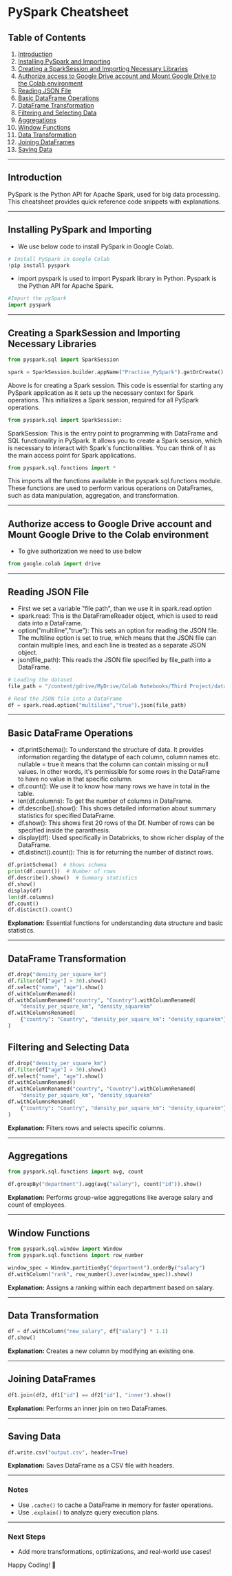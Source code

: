 # PySpark Cheatsheet

## Table of Contents

1. [Introduction](#introduction)
2. [Installing PySpark and Importing](#Installing-PySpark-and-Importing)
3. [Creating a SparkSession and Importing Necessary Libraries](#Creating-a-SparkSession-and-Importing-Necessary-Libraries)
4. [Authorize access to Google Drive account and Mount Google Drive to the Colab environment](#Authorize-access-to-Google-Drive-account-and-Mount-Google-Drive-to-the-Colab-environment)
5. [Reading JSON File](#reading-JSON-File)
6. [Basic DataFrame Operations](#basic-dataframe-operations)
7. [DataFrame Transformation](#DataFrame-Transformation)
8. [Filtering and Selecting Data](#filtering-and-selecting-data)
9. [Aggregations](#aggregations)
10. [Window Functions](#window-functions)
11. [Data Transformation](#data-transformation)
12. [Joining DataFrames](#joining-dataframes)
13. [Saving Data](#saving-data)

---

## Introduction

PySpark is the Python API for Apache Spark, used for big data processing. This cheatsheet provides quick reference code snippets with explanations.

---

## Installing PySpark and Importing
* We use below code to install PySpark in Google Colab. 

```python
# Install PySpark in Google Colab
!pip install pyspark
```
* import pyspark is used to import Pyspark library in Python. Pyspark is the Python API for Apache Spark.

```python
#Import the pySpark
import pyspark
```

---

## Creating a SparkSession and Importing Necessary Libraries
```python
from pyspark.sql import SparkSession

spark = SparkSession.builder.appName("Practise_PySpark").getOrCreate()
```

Above is for creating a Spark session. This code is essential for starting any PySpark application as it sets up the necessary context for Spark operations. This initializes a Spark session, required for all PySpark operations.

```python
from pyspark.sql import SparkSession:
```

SparkSession: This is the entry point to programming with DataFrame and SQL functionality in PySpark. It allows you to create a Spark session, which is necessary to interact with Spark's functionalities. You can think of it as the main access point for Spark applications.

```python
from pyspark.sql.functions import *
```

This imports all the functions available in the pyspark.sql.functions module. These functions are used to perform various operations on DataFrames, such as data manipulation, aggregation, and transformation.

---

##  Authorize access to Google Drive account and Mount Google Drive to the Colab environment
* To give authorization we need to use below
```python
from google.colab import drive
```

---

## Reading JSON File

* First we set a variable "file path", than we use it in spark.read.option
* spark.read: This is the DataFrameReader object, which is used to read data into a DataFrame.
* option("multiline","true"): This sets an option for reading the JSON file. The multiline option is set to true, which means that the JSON file can contain multiple lines, and each line is treated as a separate JSON object.
* json(file_path): This reads the JSON file specified by file_path into a DataFrame.

```python
# Loading the dataset
file_path = "/content/gdrive/MyDrive/Colab Notebooks/Third Project/dataset.json"

# Read the JSON file into a DataFrame
df = spark.read.option("multiline","true").json(file_path)
```

---

## Basic DataFrame Operations

*    df.printSchema(): To understand the structure of data. It provides information regarding the datatype of each column, column names etc.  nullable = true it means that the column can contain missing or null values. In other words, it's permissible for some rows in the DataFrame to have no value in that specific column.
*    df.count(): We use it to know how many rows we have in total in the table.
*    len(df.columns): To get the number of columns in DataFrame. 
*    df.describe().show(): This shows detailed information about summary statistics for specified DataFrame.
*    df.show(): This shows first 20 rows of the Df. Number of rows can be specified inside the paranthesis.
*    display(df): Used specifically in Databricks, to show richer display of the DataFrame.
*    df.distinct().count(): This is for returning the number of distinct rows.

```python
df.printSchema()  # Shows schema
print(df.count())  # Number of rows
df.describe().show()  # Summary statistics
df.show()
display(df)
len(df.columns)
df.count()
df.distinct().count()
```

**Explanation:** Essential functions for understanding data structure and basic statistics.

---

## DataFrame Transformation


```python
df.drop("density_per_square_km")
df.filter(df["age"] > 30).show()
df.select("name", "age").show()
df.withColumnRenamed()
df.withColumnRenamed("country", "Country").withColumnRenamed(
    "density_per_square_km", "density_squarekm"
df.withColumnsRenamed(
    {"country": "Country", "density_per_square_km": "density_squarekm"}
)

```

## Filtering and Selecting Data


```python
df.drop("density_per_square_km")
df.filter(df["age"] > 30).show()
df.select("name", "age").show()
df.withColumnRenamed()
df.withColumnRenamed("country", "Country").withColumnRenamed(
    "density_per_square_km", "density_squarekm"
df.withColumnsRenamed(
    {"country": "Country", "density_per_square_km": "density_squarekm"}
)

```

**Explanation:** Filters rows and selects specific columns.

---

## Aggregations

```python
from pyspark.sql.functions import avg, count

df.groupBy("department").agg(avg("salary"), count("id")).show()
```

**Explanation:** Performs group-wise aggregations like average salary and count of employees.

---

## Window Functions

```python
from pyspark.sql.window import Window
from pyspark.sql.functions import row_number

window_spec = Window.partitionBy("department").orderBy("salary")
df.withColumn("rank", row_number().over(window_spec)).show()
```

**Explanation:** Assigns a ranking within each department based on salary.

---

## Data Transformation

```python
df = df.withColumn("new_salary", df["salary"] * 1.1)
df.show()
```

**Explanation:** Creates a new column by modifying an existing one.

---

## Joining DataFrames

```python
df1.join(df2, df1["id"] == df2["id"], "inner").show()
```

**Explanation:** Performs an inner join on two DataFrames.

---

## Saving Data

```python
df.write.csv("output.csv", header=True)
```

**Explanation:** Saves DataFrame as a CSV file with headers.

---

### Notes

- Use `.cache()` to cache a DataFrame in memory for faster operations.
- Use `.explain()` to analyze query execution plans.

---

### Next Steps

- Add more transformations, optimizations, and real-world use cases!

Happy Coding! 🚀

